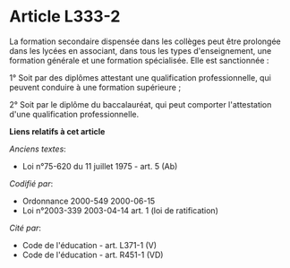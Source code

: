 # Article L333-2

La formation secondaire dispensée dans les collèges peut être prolongée dans les lycées en associant, dans tous les types
d'enseignement, une formation générale et une formation spécialisée. Elle est sanctionnée :

1° Soit par des diplômes attestant une qualification professionnelle, qui peuvent conduire à une formation supérieure ;

2° Soit par le diplôme du baccalauréat, qui peut comporter l'attestation d'une qualification professionnelle.

**Liens relatifs à cet article**

_Anciens textes_:

  - Loi n°75-620 du 11 juillet 1975 - art. 5 (Ab)

_Codifié par_:

  - Ordonnance 2000-549 2000-06-15
  - Loi n°2003-339 2003-04-14 art. 1 (loi de ratification)

_Cité par_:

  - Code de l'éducation - art. L371-1 (V)
  - Code de l'éducation - art. R451-1 (VD)

